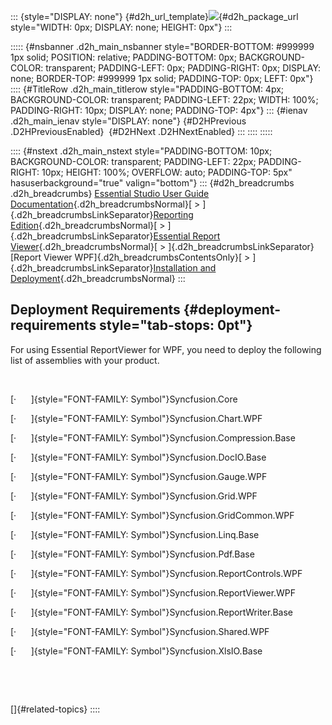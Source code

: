 ::: {style="DISPLAY: none"}
[](ms-xhelp:///?Id=d2h_url_template){#d2h_url_template}![](!package_url!){#d2h_package_url style="WIDTH: 0px; DISPLAY: none; HEIGHT: 0px"}
:::

::::: {#nsbanner .d2h_main_nsbanner style="BORDER-BOTTOM: #999999 1px solid; POSITION: relative; PADDING-BOTTOM: 0px; BACKGROUND-COLOR: transparent; PADDING-LEFT: 0px; PADDING-RIGHT: 0px; DISPLAY: none; BORDER-TOP: #999999 1px solid; PADDING-TOP: 0px; LEFT: 0px"}
:::: {#TitleRow .d2h_main_titlerow style="PADDING-BOTTOM: 4px; BACKGROUND-COLOR: transparent; PADDING-LEFT: 22px; WIDTH: 100%; PADDING-RIGHT: 10px; DISPLAY: none; PADDING-TOP: 4px"}
::: {#ienav .d2h_main_ienav style="DISPLAY: none"}
[](ms-xhelp:///?Id=61ca559f-115a-4499-b968-5feb6e49166d){#D2HPrevious .D2HPreviousEnabled}  [](ms-xhelp:///?Id=4506bba9-91c2-4d5d-9ddb-15406b95479c){#D2HNext .D2HNextEnabled}
:::
::::
:::::

:::: {#nstext .d2h_main_nstext style="PADDING-BOTTOM: 10px; BACKGROUND-COLOR: transparent; PADDING-LEFT: 22px; PADDING-RIGHT: 10px; HEIGHT: 100%; OVERFLOW: auto; PADDING-TOP: 5px" hasuserbackground="true" valign="bottom"}
::: {#d2h_breadcrumbs .d2h_breadcrumbs}
[Essential Studio User Guide Documentation](ms-xhelp:///?Id=12457748-09e3-4d74-a240-8e049cedf030){.d2h_breadcrumbsNormal}[ \> ]{.d2h_breadcrumbsLinkSeparator}[Reporting Edition](ms-xhelp:///?Id=027aa5b6-6676-4f93-ad23-c20e8c45792e){.d2h_breadcrumbsNormal}[ \> ]{.d2h_breadcrumbsLinkSeparator}[Essential Report Viewer](ms-xhelp:///?Id=35081cc7-4b81-4ef5-97d2-894ad584b907){.d2h_breadcrumbsNormal}[ \> ]{.d2h_breadcrumbsLinkSeparator}[Report Viewer WPF]{.d2h_breadcrumbsContentsOnly}[ \> ]{.d2h_breadcrumbsLinkSeparator}[Installation and Deployment](ms-xhelp:///?Id=746d631f-04da-4f44-a491-f9089c4a4bf1){.d2h_breadcrumbsNormal}
:::

## Deployment Requirements {#deployment-requirements style="tab-stops: 0pt"}

For using Essential ReportViewer for WPF, you need to deploy the following list of assemblies with your product.

 

[·      ]{style="FONT-FAMILY: Symbol"}Syncfusion.Core

[·      ]{style="FONT-FAMILY: Symbol"}Syncfusion.Chart.WPF

[·      ]{style="FONT-FAMILY: Symbol"}Syncfusion.Compression.Base

[·      ]{style="FONT-FAMILY: Symbol"}Syncfusion.DocIO.Base

[·      ]{style="FONT-FAMILY: Symbol"}Syncfusion.Gauge.WPF

[·      ]{style="FONT-FAMILY: Symbol"}Syncfusion.Grid.WPF

[·      ]{style="FONT-FAMILY: Symbol"}Syncfusion.GridCommon.WPF

[·      ]{style="FONT-FAMILY: Symbol"}Syncfusion.Linq.Base

[·      ]{style="FONT-FAMILY: Symbol"}Syncfusion.Pdf.Base

[·      ]{style="FONT-FAMILY: Symbol"}Syncfusion.ReportControls.WPF

[·      ]{style="FONT-FAMILY: Symbol"}Syncfusion.ReportViewer.WPF

[·      ]{style="FONT-FAMILY: Symbol"}Syncfusion.ReportWriter.Base

[·      ]{style="FONT-FAMILY: Symbol"}Syncfusion.Shared.WPF

[·      ]{style="FONT-FAMILY: Symbol"}Syncfusion.XlsIO.Base

 

 

[]{#related-topics}
::::
